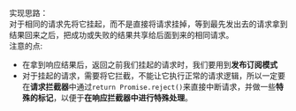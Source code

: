 实现思路：  
对于相同的请求先将它挂起，而不是直接将请求挂掉，等到最先发出去的请求拿到结果回来之后，把成功或失败的结果共享给后面到来的相同请求。  
注意的点:
- 在拿到响应结果后，返回之前我们挂起的请求时，我们要用到**发布订阅模式**
- 对于挂起的请求，需要将它拦截，不能让它执行正常的请求逻辑，所以一定要在**请求拦截器**中通过`return Promise.reject()`来直接中断请求，并做一些**特殊的标记**，以便于**在响应拦截器中进行特殊处理**。  
